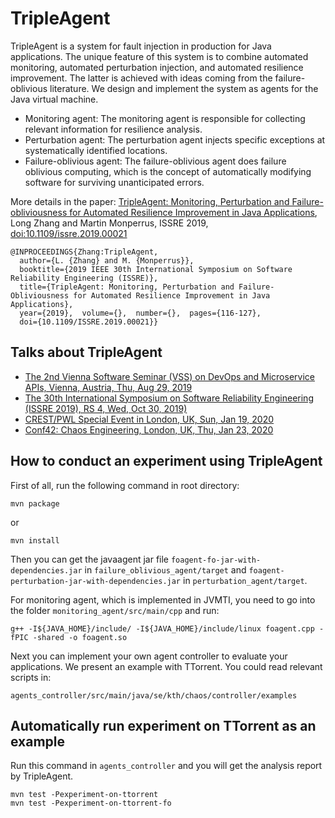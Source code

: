 # TripleAgent

TripleAgent is a system for fault injection in production for Java applications. The unique feature of this system is to combine automated monitoring, automated perturbation injection, and automated resilience improvement. The latter is achieved with ideas coming from the failure-oblivious literature. We design and implement the system as agents for the Java virtual machine.

- Monitoring agent: The monitoring agent is responsible for collecting relevant information for resilience analysis.
- Perturbation agent: The perturbation agent injects specific exceptions at systematically identified locations.
- Failure-oblivious agent: The failure-oblivious agent does failure oblivious computing, which is the concept of automatically modifying software for surviving unanticipated errors.

More details in the paper: [TripleAgent: Monitoring, Perturbation and Failure-obliviousness for Automated Resilience Improvement in Java Applications](https://arxiv.org/pdf/1812.10706), Long Zhang and Martin Monperrus, ISSRE 2019, [doi:10.1109/issre.2019.00021](https://doi.org/10.1109/issre.2019.00021)

```
@INPROCEEDINGS{Zhang:TripleAgent,
  author={L. {Zhang} and M. {Monperrus}},
  booktitle={2019 IEEE 30th International Symposium on Software Reliability Engineering (ISSRE)},
  title={TripleAgent: Monitoring, Perturbation and Failure-Obliviousness for Automated Resilience Improvement in Java Applications},
  year={2019},  volume={},  number={},  pages={116-127},
  doi={10.1109/ISSRE.2019.00021}}
```

## Talks about TripleAgent

- [The 2nd Vienna Software Seminar (VSS) on DevOps and Microservice APIs, Vienna, Austria, Thu, Aug 29, 2019](https://vss.swa.univie.ac.at/2019/)  
- [The 30th International Symposium on Software Reliability Engineering (ISSRE 2019), RS 4, Wed, Oct 30, 2019)](http://2019.issre.net/)  
- [CREST/PWL Special Event in London, UK, Sun, Jan 19, 2020](https://www.meetup.com/Papers-We-Love-London/events/266943387/)  
- [Conf42: Chaos Engineering, London, UK, Thu, Jan 23, 2020](https://www.conf42.com/)

## How to conduct an experiment using TripleAgent

First of all, run the following command in root directory:

```
mvn package
```

or

```
mvn install
```

Then you can get the javaagent jar file `foagent-fo-jar-with-dependencies.jar` in `failure_oblivious_agent/target` and `foagent-perturbation-jar-with-dependencies.jar` in `perturbation_agent/target`.

For monitoring agent, which is implemented in JVMTI, you need to go into the folder `monitoring_agent/src/main/cpp` and run:

```
g++ -I${JAVA_HOME}/include/ -I${JAVA_HOME}/include/linux foagent.cpp -fPIC -shared -o foagent.so
```

Next you can implement your own agent controller to evaluate your applications. We present an example with TTorrent. You could read relevant scripts in:

```
agents_controller/src/main/java/se/kth/chaos/controller/examples
```

## Automatically run experiment on TTorrent as an example

Run this command in `agents_controller` and you will get the analysis report by TripleAgent.

```
mvn test -Pexperiment-on-ttorrent
mvn test -Pexperiment-on-ttorrent-fo
```
